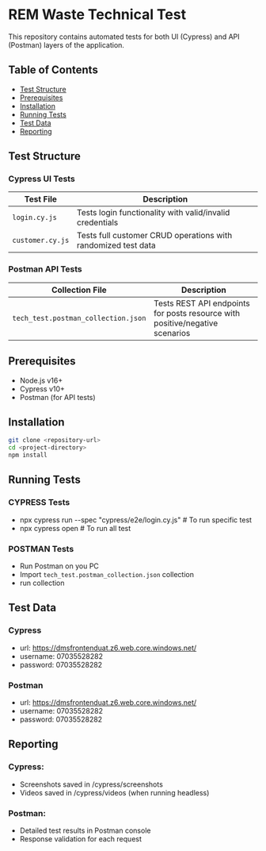 # REM Waste Technical Test

This repository contains automated tests for both UI (Cypress) and API (Postman) layers of the application.

## Table of Contents
- [Test Structure](#test-structure)
- [Prerequisites](#prerequisites)
- [Installation](#installation)
- [Running Tests](#running-tests)
- [Test Data](#test-data)
- [Reporting](#reporting)

## Test Structure

### Cypress UI Tests
| Test File          | Description                                                                 |
|--------------------|-----------------------------------------------------------------------------|
| `login.cy.js`      | Tests login functionality with valid/invalid credentials                    |
| `customer.cy.js`   | Tests full customer CRUD operations with randomized test data               |

### Postman API Tests
| Collection File                          | Description                                                                 |
|------------------------------------------|-----------------------------------------------------------------------------|
| `tech_test.postman_collection.json`      | Tests REST API endpoints for posts resource with positive/negative scenarios |

## Prerequisites
- Node.js v16+
- Cypress v10+
- Postman (for API tests)


## Installation
```bash
git clone <repository-url>
cd <project-directory>
npm install
```

## Running Tests
### CYPRESS Tests
- npx cypress run --spec "cypress/e2e/login.cy.js" # To run specific test
- npx cypress open                                 # To run all test

### POSTMAN Tests
- Run Postman on you PC
- Import `tech_test.postman_collection.json` collection
- run collection


## Test Data
### Cypress
- url: https://dmsfrontenduat.z6.web.core.windows.net/
- username: 07035528282
- password: 07035528282

### Postman
- url: https://dmsfrontenduat.z6.web.core.windows.net/
- username: 07035528282
- password: 07035528282

## Reporting

### Cypress:
- Screenshots saved in /cypress/screenshots
- Videos saved in /cypress/videos (when running headless)

### Postman:
- Detailed test results in Postman console
- Response validation for each request


